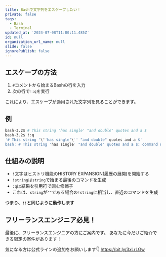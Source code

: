 ```yaml
---
title: Bashで文字列をエスケープしたい！
private: false
tags:
  - Bash
  - Terminal
updated_at: '2024-07-08T11:00:11.485Z'
id: null
organization_url_name: null
slide: false
ignorePublish: false
---
```


## エスケープの方法
1. `#`コメントから始まるBashの行を入力
2. 次の行で`!:q`を実行

これにより、エスケープが適用された文字列を見ることができます。

## 例

```bash
bash-3.2$ # This string 'has single' "and double" quotes and a $
bash-3.2$ !:q
'# This string '\''has single'\'' "and double" quotes and a $'
bash: # This string 'has single' "and double" quotes and a $: command not found
```
## 仕組みの説明
- `!`文字はヒストリ機能のHISTORY EXPANSION(履歴の展開)を開始する
- `!string`は`string`で始まる最後のコマンドを生成
- `:q`は結果を引用符で囲む修飾子
- これは、`string`が`""`である場合の`!string`に相当し、直近のコマンドを生成

**つまり、`!!`と同じように動作します**

## フリーランスエンジニア必見！

最後に、フリーランスエンジニアの方にご案内です。
あなたに今だけご紹介できる限定の案件があります！

気になる方は公式ラインの追加をお願いします👇
https://bit.ly/3xLrLGw